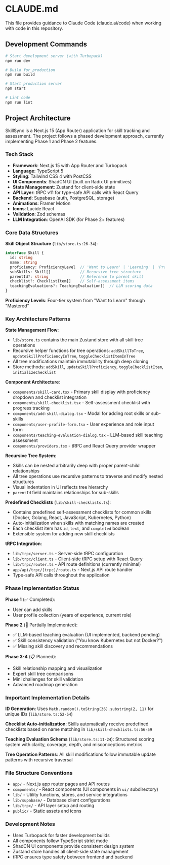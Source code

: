 # CLAUDE.md

This file provides guidance to Claude Code (claude.ai/code) when working with code in this repository.

## Development Commands

```bash
# Start development server (with Turbopack)
npm run dev

# Build for production
npm run build

# Start production server
npm start

# Lint code
npm run lint
```

## Project Architecture

SkillSync is a Next.js 15 (App Router) application for skill tracking and assessment. The project follows a phased development approach, currently implementing Phase 1 and Phase 2 features.

### Tech Stack
- **Framework**: Next.js 15 with App Router and Turbopack
- **Language**: TypeScript 5
- **Styling**: Tailwind CSS 4 with PostCSS
- **UI Components**: ShadCN UI (built on Radix UI primitives)
- **State Management**: Zustand for client-side state
- **API Layer**: tRPC v11 for type-safe API calls with React Query
- **Backend**: Supabase (auth, PostgreSQL, storage)
- **Animations**: Framer Motion
- **Icons**: Lucide React
- **Validation**: Zod schemas
- **LLM Integration**: OpenAI SDK (for Phase 2+ features)

### Core Data Structures

**Skill Object Structure** (`lib/store.ts:26-34`):
```typescript
interface Skill {
  id: string
  name: string
  proficiency: ProficiencyLevel  // 'Want to Learn' | 'Learning' | 'Proficient' | 'Mastered'
  subSkills: Skill[]             // Recursive tree structure
  parentId?: string              // Reference to parent skill
  checklist?: ChecklistItem[]    // Self-assessment items
  teachingEvaluations?: TeachingEvaluation[]  // LLM scoring data
}
```

**Proficiency Levels**: Four-tier system from "Want to Learn" through "Mastered"

### Key Architecture Patterns

**State Management Flow**:
- `lib/store.ts` contains the main Zustand store with all skill tree operations
- Recursive helper functions for tree operations: `addSkillToTree`, `updateSkillProficiencyInTree`, `toggleChecklistItemInTree`
- All tree modifications maintain immutability through deep cloning
- Store methods: `addSkill`, `updateSkillProficiency`, `toggleChecklistItem`, `initializeChecklist`

**Component Architecture**:
- `components/skill-card.tsx` - Primary skill display with proficiency dropdown and checklist integration
- `components/skill-checklist.tsx` - Self-assessment checklist with progress tracking
- `components/add-skill-dialog.tsx` - Modal for adding root skills or sub-skills
- `components/user-profile-form.tsx` - User experience and role input form
- `components/teaching-evaluation-dialog.tsx` - LLM-based skill teaching assessment
- `components/providers.tsx` - tRPC and React Query provider wrapper

**Recursive Tree System**:
- Skills can be nested arbitrarily deep with proper parent-child relationships
- All tree operations use recursive patterns to traverse and modify nested structures
- Visual indentation in UI reflects tree hierarchy
- `parentId` field maintains relationships for sub-skills

**Predefined Checklists** (`lib/skill-checklists.ts`):
- Contains predefined self-assessment checklists for common skills (Docker, Golang, React, JavaScript, Kubernetes, Python)
- Auto-initialization when skills with matching names are created
- Each checklist item has `id`, `text`, and `completed` boolean
- Extensible system for adding new skill checklists

**tRPC Integration**:
- `lib/trpc/server.ts` - Server-side tRPC configuration
- `lib/trpc/client.ts` - Client-side tRPC setup with React Query
- `lib/trpc/router.ts` - API route definitions (currently minimal)
- `app/api/trpc/[trpc]/route.ts` - Next.js API route handler
- Type-safe API calls throughout the application

### Phase Implementation Status

**Phase 1** (✅ Completed):
- User can add skills
- User profile collection (years of experience, current role)

**Phase 2** (🚧 Partially Implemented):
- ✅ LLM-based teaching evaluation (UI implemented, backend pending)
- ✅ Skill consistency validation ("You know Kubernetes but not Docker?")
- ✅ Missing skill discovery and recommendations

**Phase 3-4** (📋 Planned):
- Skill relationship mapping and visualization
- Expert skill tree comparisons
- Mini challenges for skill validation
- Advanced roadmap generation

### Important Implementation Details

**ID Generation**: Uses `Math.random().toString(36).substring(2, 11)` for unique IDs (`lib/store.ts:52-54`)

**Checklist Auto-initialization**: Skills automatically receive predefined checklists based on name matching in `lib/skill-checklists.ts:56-59`

**Teaching Evaluation Schema** (`lib/store.ts:11-24`): Structured scoring system with clarity, coverage, depth, and misconceptions metrics

**Tree Operation Patterns**: All skill modifications follow immutable update patterns with recursive traversal

### File Structure Conventions
- `app/` - Next.js app router pages and API routes
- `components/` - React components (UI components in `ui/` subdirectory)
- `lib/` - Utility functions, stores, and service integrations
- `lib/supabase/` - Database client configurations
- `lib/trpc/` - API layer setup and routing
- `public/` - Static assets and icons

### Development Notes
- Uses Turbopack for faster development builds
- All components follow TypeScript strict mode
- ShadCN UI components provide consistent design system
- Zustand store handles all client-side state management
- tRPC ensures type safety between frontend and backend